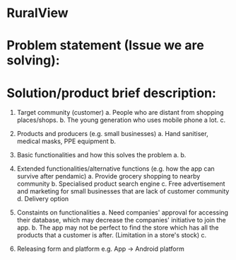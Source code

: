 # RuralView

# Problem statement (Issue we are solving):


# Solution/product brief description:
 1. Target community (customer)
     a. People who are distant from shopping places/shops.
     b. The young generation who uses mobile phone a lot.
     c. 
 2. Products and producers (e.g. small businesses)
     a. Hand sanitiser, medical masks, PPE equipment
     b. 
 3. Basic functionalities and how this solves the problem
     a. 
     b.
 4. Extended functionalities/alternative functions (e.g. how the app can survive after pendamic)
     a. Provide grocery shopping to nearby community
     b. Specialised product search engine
     c. Free advertisement and marketing for small businesses that are lack of customer community
     d. Delivery option
 5. Constaints on functionalities
     a. Need companies' approval for accessing their database, which may decrease the companies' initiative to join the app.
     b. The app may not be perfect to find the store which has all the products that a customer is after. (Limitation in a store's stock)
     c.
 
 6. Releasing form and platform
     e.g. App -> Android platform
